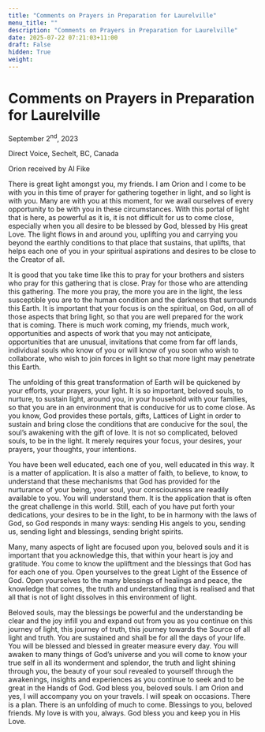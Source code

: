 ```yaml
---
title: "Comments on Prayers in Preparation for Laurelville"
menu_title: ""
description: "Comments on Prayers in Preparation for Laurelville"
date: 2025-07-22 07:21:03+11:00
draft: False
hidden: True
weight:
---
```

# Comments on Prayers in Preparation for Laurelville

September 2<sup>nd</sup>, 2023

Direct Voice, Sechelt, BC, Canada

Orion received by Al Fike

There is great light amongst you, my friends. I am Orion and I come to be with you in this time of prayer for gathering together in light, and so light is with you. Many are with you at this moment, for we avail ourselves of every opportunity to be with you in these circumstances. With this portal of light that is here, as powerful as it is, it is not difficult for us to come close, especially when you all desire to be blessed by God, blessed by His great Love. The light flows in and around you, uplifting you and carrying you beyond the earthly conditions to that place that sustains, that uplifts, that helps each one of you in your spiritual aspirations and desires to be close to the Creator of all.

It is good that you take time like this to pray for your brothers and sisters who pray for this gathering that is close. Pray for those who are attending this gathering. The more you pray, the more you are in the light, the less susceptible you are to the human condition and the darkness that surrounds this Earth. It is important that your focus is on the spiritual, on God, on all of those aspects that bring light, so that you are well prepared for the work that is coming. There is much work coming, my friends, much work, opportunities and aspects of work that you may not anticipate, opportunities that are unusual, invitations that come from far off lands, individual souls who know of you or will know of you soon who wish to collaborate, who wish to join forces in light so that more light may penetrate this Earth.

The unfolding of this great transformation of Earth will be quickened by your efforts, your prayers, your light. It is so important, beloved souls, to nurture, to sustain light, around you, in your household with your families, so that you are in an environment that is conducive for us to come close. As you know, God provides these portals, gifts, Lattices of Light in order to sustain and bring close the conditions that are conducive for the soul, the soul’s awakening with the gift of love. It is not so complicated, beloved souls, to be in the light. It merely requires your focus, your desires, your prayers, your thoughts, your intentions.

You have been well educated, each one of you, well educated in this way. It is a matter of application. It is also a matter of faith, to believe, to know, to understand that these mechanisms that God has provided for the nurturance of your being, your soul, your consciousness are readily available to you. You will understand them. It is the application that is often the great challenge in this world. Still, each of you have put forth your dedications, your desires to be in the light, to be in harmony with the laws of God, so God responds in many ways: sending His angels to you, sending us, sending light and blessings, sending bright spirits.

Many, many aspects of light are focused upon you, beloved souls and it is important that you acknowledge this, that within your heart is joy and gratitude. You come to know the upliftment and the blessings that God has for each one of you. Open yourselves to the great Light of the Essence of God. Open yourselves to the many blessings of healings and peace, the knowledge that comes, the truth and understanding that is realised and that all that is not of light dissolves in this environment of light.

Beloved souls, may the blessings be powerful and the understanding be clear and the joy infill you and expand out from you as you continue on this journey of light, this journey of truth, this journey towards the Source of all light and truth. You are sustained and shall be for all the days of your life. You will be blessed and blessed in greater measure every day. You will awaken to many things of God’s universe and you will come to know your true self in all its wonderment and splendor, the truth and light shining through you, the beauty of your soul revealed to yourself through the awakenings, insights and experiences as you continue to seek and to be great in the Hands of God. God bless you, beloved souls. I am Orion and yes, I will accompany you on your travels. I will speak on occasions. There is a plan. There is an unfolding of much to come. Blessings to you, beloved friends. My love is with you, always. God bless you and keep you in His Love.
